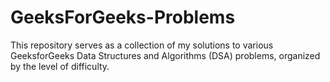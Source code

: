 # GeeksForGeeks-Problems
This repository serves as a collection of my solutions to various GeeksforGeeks Data Structures and Algorithms (DSA) problems, organized by the level of difficulty.
